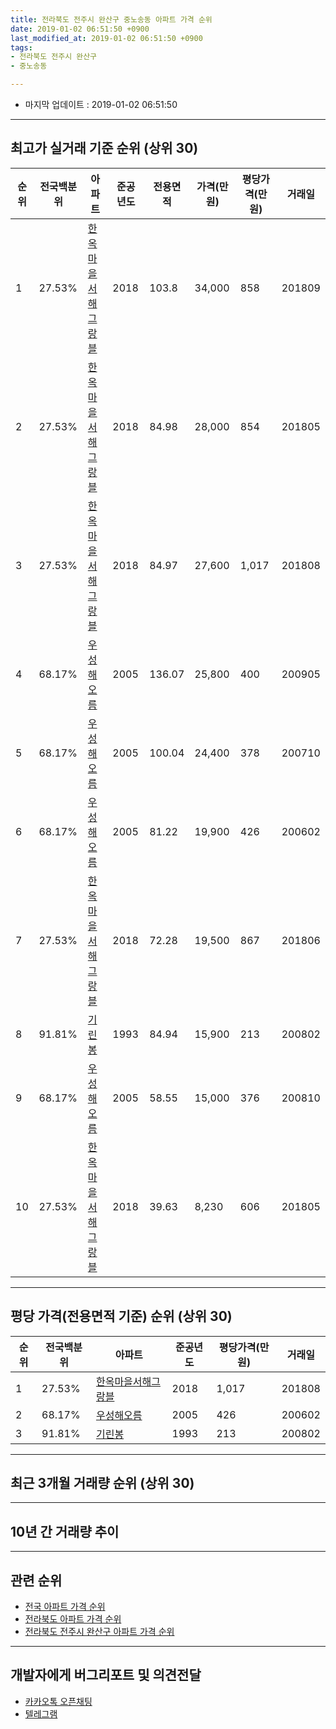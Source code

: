 ```yaml
---
title: 전라북도 전주시 완산구 중노송동 아파트 가격 순위
date: 2019-01-02 06:51:50 +0900
last_modified_at: 2019-01-02 06:51:50 +0900
tags:
- 전라북도 전주시 완산구
- 중노송동

---
```


* 마지막 업데이트 : 2019-01-02 06:51:50

---

## 최고가 실거래 기준 순위 (상위 30)


|순위|전국백분위|아파트|준공년도|전용면적|가격(만원)|평당가격(만원)|거래일|
|---|---|---|---|---|---|---|---|
|1|27.53%|[한옥마을서해그랑블](https://search.naver.com/search.naver?query=%EC%A0%84%EB%9D%BC%EB%B6%81%EB%8F%84+%EC%A0%84%EC%A3%BC%EC%8B%9C+%EC%99%84%EC%82%B0%EA%B5%AC+%EC%A4%91%EB%85%B8%EC%86%A1%EB%8F%99+%ED%95%9C%EC%98%A5%EB%A7%88%EC%9D%84%EC%84%9C%ED%95%B4%EA%B7%B8%EB%9E%91%EB%B8%94)|2018|103.8|34,000|858|201809|
|2|27.53%|[한옥마을서해그랑블](https://search.naver.com/search.naver?query=%EC%A0%84%EB%9D%BC%EB%B6%81%EB%8F%84+%EC%A0%84%EC%A3%BC%EC%8B%9C+%EC%99%84%EC%82%B0%EA%B5%AC+%EC%A4%91%EB%85%B8%EC%86%A1%EB%8F%99+%ED%95%9C%EC%98%A5%EB%A7%88%EC%9D%84%EC%84%9C%ED%95%B4%EA%B7%B8%EB%9E%91%EB%B8%94)|2018|84.98|28,000|854|201805|
|3|27.53%|[한옥마을서해그랑블](https://search.naver.com/search.naver?query=%EC%A0%84%EB%9D%BC%EB%B6%81%EB%8F%84+%EC%A0%84%EC%A3%BC%EC%8B%9C+%EC%99%84%EC%82%B0%EA%B5%AC+%EC%A4%91%EB%85%B8%EC%86%A1%EB%8F%99+%ED%95%9C%EC%98%A5%EB%A7%88%EC%9D%84%EC%84%9C%ED%95%B4%EA%B7%B8%EB%9E%91%EB%B8%94)|2018|84.97|27,600|1,017|201808|
|4|68.17%|[우성해오름](https://search.naver.com/search.naver?query=%EC%A0%84%EB%9D%BC%EB%B6%81%EB%8F%84+%EC%A0%84%EC%A3%BC%EC%8B%9C+%EC%99%84%EC%82%B0%EA%B5%AC+%EC%A4%91%EB%85%B8%EC%86%A1%EB%8F%99+%EC%9A%B0%EC%84%B1%ED%95%B4%EC%98%A4%EB%A6%84)|2005|136.07|25,800|400|200905|
|5|68.17%|[우성해오름](https://search.naver.com/search.naver?query=%EC%A0%84%EB%9D%BC%EB%B6%81%EB%8F%84+%EC%A0%84%EC%A3%BC%EC%8B%9C+%EC%99%84%EC%82%B0%EA%B5%AC+%EC%A4%91%EB%85%B8%EC%86%A1%EB%8F%99+%EC%9A%B0%EC%84%B1%ED%95%B4%EC%98%A4%EB%A6%84)|2005|100.04|24,400|378|200710|
|6|68.17%|[우성해오름](https://search.naver.com/search.naver?query=%EC%A0%84%EB%9D%BC%EB%B6%81%EB%8F%84+%EC%A0%84%EC%A3%BC%EC%8B%9C+%EC%99%84%EC%82%B0%EA%B5%AC+%EC%A4%91%EB%85%B8%EC%86%A1%EB%8F%99+%EC%9A%B0%EC%84%B1%ED%95%B4%EC%98%A4%EB%A6%84)|2005|81.22|19,900|426|200602|
|7|27.53%|[한옥마을서해그랑블](https://search.naver.com/search.naver?query=%EC%A0%84%EB%9D%BC%EB%B6%81%EB%8F%84+%EC%A0%84%EC%A3%BC%EC%8B%9C+%EC%99%84%EC%82%B0%EA%B5%AC+%EC%A4%91%EB%85%B8%EC%86%A1%EB%8F%99+%ED%95%9C%EC%98%A5%EB%A7%88%EC%9D%84%EC%84%9C%ED%95%B4%EA%B7%B8%EB%9E%91%EB%B8%94)|2018|72.28|19,500|867|201806|
|8|91.81%|[기린봉](https://search.naver.com/search.naver?query=%EC%A0%84%EB%9D%BC%EB%B6%81%EB%8F%84+%EC%A0%84%EC%A3%BC%EC%8B%9C+%EC%99%84%EC%82%B0%EA%B5%AC+%EC%A4%91%EB%85%B8%EC%86%A1%EB%8F%99+%EA%B8%B0%EB%A6%B0%EB%B4%89)|1993|84.94|15,900|213|200802|
|9|68.17%|[우성해오름](https://search.naver.com/search.naver?query=%EC%A0%84%EB%9D%BC%EB%B6%81%EB%8F%84+%EC%A0%84%EC%A3%BC%EC%8B%9C+%EC%99%84%EC%82%B0%EA%B5%AC+%EC%A4%91%EB%85%B8%EC%86%A1%EB%8F%99+%EC%9A%B0%EC%84%B1%ED%95%B4%EC%98%A4%EB%A6%84)|2005|58.55|15,000|376|200810|
|10|27.53%|[한옥마을서해그랑블](https://search.naver.com/search.naver?query=%EC%A0%84%EB%9D%BC%EB%B6%81%EB%8F%84+%EC%A0%84%EC%A3%BC%EC%8B%9C+%EC%99%84%EC%82%B0%EA%B5%AC+%EC%A4%91%EB%85%B8%EC%86%A1%EB%8F%99+%ED%95%9C%EC%98%A5%EB%A7%88%EC%9D%84%EC%84%9C%ED%95%B4%EA%B7%B8%EB%9E%91%EB%B8%94)|2018|39.63|8,230|606|201805|


---

## 평당 가격(전용면적 기준) 순위 (상위 30)


|순위|전국백분위|아파트|준공년도|평당가격(만원)|거래일|
|---|---|---|---|---|---|
|1|27.53%|[한옥마을서해그랑블](https://search.naver.com/search.naver?query=%EC%A0%84%EB%9D%BC%EB%B6%81%EB%8F%84+%EC%A0%84%EC%A3%BC%EC%8B%9C+%EC%99%84%EC%82%B0%EA%B5%AC+%EC%A4%91%EB%85%B8%EC%86%A1%EB%8F%99+%ED%95%9C%EC%98%A5%EB%A7%88%EC%9D%84%EC%84%9C%ED%95%B4%EA%B7%B8%EB%9E%91%EB%B8%94)|2018|1,017|201808|
|2|68.17%|[우성해오름](https://search.naver.com/search.naver?query=%EC%A0%84%EB%9D%BC%EB%B6%81%EB%8F%84+%EC%A0%84%EC%A3%BC%EC%8B%9C+%EC%99%84%EC%82%B0%EA%B5%AC+%EC%A4%91%EB%85%B8%EC%86%A1%EB%8F%99+%EC%9A%B0%EC%84%B1%ED%95%B4%EC%98%A4%EB%A6%84)|2005|426|200602|
|3|91.81%|[기린봉](https://search.naver.com/search.naver?query=%EC%A0%84%EB%9D%BC%EB%B6%81%EB%8F%84+%EC%A0%84%EC%A3%BC%EC%8B%9C+%EC%99%84%EC%82%B0%EA%B5%AC+%EC%A4%91%EB%85%B8%EC%86%A1%EB%8F%99+%EA%B8%B0%EB%A6%B0%EB%B4%89)|1993|213|200802|


---

## 최근 3개월 거래량 순위 (상위 30)


<div style="width:100%;">
    <canvas id="deal_count_ranking" height="250"></canvas>
</div>


<script>
new Chart(document.getElementById("deal_count_ranking"), {
    type: 'horizontalBar',
    data: {
        labels: ['한옥마을서해그랑블', '기린봉'],
        datasets: [{
            label: '실거래 수',
            data: [3, 1],
            borderColor: "rgba(255, 0, 128, 1)",
            backgroundColor: "rgba(255, 0, 128, 0.5)",
            fill: false,
        }]
    },
    options: {
        responsive: true,
        title: {
            display: true,
            text: '최근 3개월 거래량 순위'
        },
        tooltips: {
            mode: 'index',
            intersect: false,
            callbacks: {
                title: function(tooltipItems, data) {
                    return "실거래 수:";
                },
                label: function(tooltipItem, data) {
                    return data.labels[tooltipItem.index] + ": " + tooltipItem.xLabel;
                }
            }
        },
        hover: {
            mode: 'nearest',
            intersect: true
        },
        scales: {
            xAxes: [{
                display: true,
                scaleLabel: {
                    display: true,
                    labelString: '실거래 수'
                },
                ticks: {
                    suggestedMin: 0,
                }
            }],
            yAxes: [{
                display: true,
                ticks: {
                    autoSkip: false,
                    callback: function(value, index, values) {
                        if (value.length > 15)
                            return value.substr(0, 13) + "...";
                        else
                            return value;
                    }
                },
                scaleLabel: {
                    display: false,
                }
            }]
        }
    }
});

</script>


---

## 10년 간 거래량 추이


<div style="width:100%;">
    <canvas id="deal_progress" height="250"></canvas>
</div>

<script>
new Chart(document.getElementById("deal_progress"), {
    type: 'line',
    data: {
        labels: ['200901','200902','200903','200904','200905','200906','200907','200908','200909','200910','200911','200912','201001','201002','201003','201004','201005','201006','201007','201008','201009','201010','201011','201012','201101','201102','201103','201104','201105','201106','201107','201108','201109','201110','201111','201112','201201','201202','201203','201204','201205','201206','201207','201208','201209','201210','201211','201212','201301','201302','201303','201304','201305','201306','201307','201308','201309','201310','201311','201312','201401','201402','201403','201404','201405','201406','201407','201408','201409','201410','201411','201412','201501','201502','201503','201504','201505','201506','201507','201508','201509','201510','201511','201512','201601','201602','201603','201604','201605','201606','201607','201608','201609','201610','201611','201612','201701','201702','201703','201704','201705','201706','201707','201708','201709','201710','201711','201712','201801','201802','201803','201804','201805','201806','201807','201808','201809','201810','201811','201812','201901'],
        datasets: [{
            label: '실거래 수',
            pointRadius: 1,
            data: [3, 6, 5, 11, 7, 3, 6, 7, 6, 11, 6, 3, 6, 5, 10, 1, 1, 4, 3, 6, 3, 3, 4, 3, 6, 6, 8, 5, 5, 2, 7, 8, 4, 1, 2, 0, 1, 1, 2, 0, 0, 1, 1, 0, 0, 2, 3, 4, 3, 2, 8, 1, 1, 2, 3, 6, 4, 5, 4, 3, 2, 3, 2, 6, 3, 4, 1, 2, 4, 3, 7, 0, 1, 3, 11, 6, 5, 5, 6, 6, 3, 3, 1, 4, 2, 1, 5, 6, 5, 4, 5, 5, 5, 3, 3, 4, 3, 1, 2, 3, 4, 2, 2, 3, 3, 2, 1, 5, 1, 2, 6, 4, 39, 3, 3, 4, 7, 3, 0, 4, 0],
            borderColor: "rgba(255, 201, 14, 1)",
            backgroundColor: "rgba(255, 201, 14, 0.5)",
            fill: true,
        }]
    },
    options: {
        responsive: true,
        title: {
            display: true,
            text: '10년간 거래량 추이'
        },
        tooltips: {
            mode: 'index',
            intersect: false,
        },
        hover: {
            mode: 'nearest',
            intersect: true
        },
        scales: {
            xAxes: [{
                display: true,
                scaleLabel: {
                    display: true,
                    labelString: '년/월'
                }
            }],
            yAxes: [{
                display: true,
                ticks: {
                    suggestedMin: 0,
                },
                scaleLabel: {
                    display: true,
                    labelString: '실거래 수'
                }
            }]
        }
    }
});

</script>


---

## 관련 순위

- [전국 아파트 가격 순위](https://inasie.github.io/apt-ranking/전국)
- [전라북도 아파트 가격 순위](https://inasie.github.io/apt-ranking/전라북도)
- [전라북도 전주시 완산구 아파트 가격 순위](https://inasie.github.io/apt-ranking/전라북도-전주시-완산구)


---

## 개발자에게 버그리포트 및 의견전달

- [카카오톡 오픈채팅](https://open.kakao.com/o/gLJUAP4)
- [텔레그램](https://t.me/inasie)


